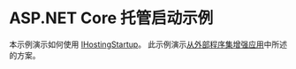 # <a name="aspnet-core-hosting-startup-sample"></a>ASP.NET Core 托管启动示例

本示例演示如何使用 [IHostingStartup](https://docs.microsoft.com/dotnet/api/microsoft.aspnetcore.hosting.ihostingstartup)。 此示例演示[从外部程序集增强应用](https://docs.microsoft.com/aspnet/core/fundamentals/host/platform-specific-configuration)中所述的方案。

